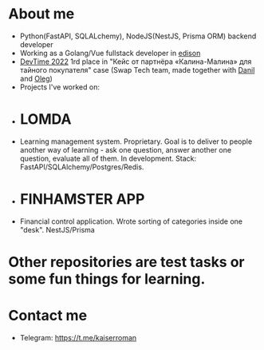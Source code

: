 # About me
- Python(FastAPI, SQLALchemy), NodeJS(NestJS, Prisma ORM) backend developer
- Working as a Golang/Vue fullstack developer in [edison](https://www.edsd.ru/)
- [DevTime 2022](https://vk.com/dev_time) 1rd place in "Кейс от партнёра «Калина-Малина» для тайного покупателя" case (Swap Tech team, made together with [Danil](https://github.com/MagicFefe) and [Oleg](https://github.com/TheBakerCat))
- Projects I've worked on:
- # LOMDA  
- Learning management system. Proprietary. Goal is to deliver to people another way of learning - ask one question, answer another one question, evaluate all of them. In development. Stack: FastAPI/SQLAlchemy/Postgres/Redis.  
- # FINHAMSTER APP  
- Financial control application. Wrote sorting of categories inside one "desk". NestJS/Prisma  
# Other repositories are test tasks or some fun things for learning.
# Contact me
- Telegram: https://t.me/kaiserroman

<!---
KaiserProger/KaiserProger is a ✨ special ✨ repository because its `README.md` (this file) appears on your GitHub profile.
You can click the Preview link to take a look at your changes.
--->
